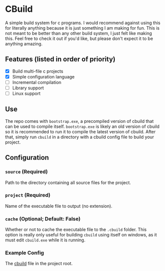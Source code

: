 # CBuild
A simple build system for c programs. I would recommend against using this for 
literally anything because it is just something I am making for fun. This is 
not meant to be better than any other build system, I just felt like making 
this. Feel free to check it out if you'd like, but please don't expect it 
to be anything amazing.

## Features (listed in order of priority)
- [x] Build multi-file c projects
- [x] Simple configuration language
- [ ] Incremental compilation
- [ ] Library support
- [ ] Linux support

## Use
The repo comes with `bootstrap.exe`, a precompiled version of cbuild that can 
be used to compile itself. `bootstrap.exe` is likely an old version of cbuild 
so it is recommended to run it to compile the latest version of cbuild. After 
that, simply run `cbuild` in a directory with a cbuild config file to build 
your project.

## Configuration  

### `source` (Required)
Path to the directory containing all source files for the project.  

### `project` (Required)
Name of the executable file to output (no extension).  

### `cache` (Optional; Default: False)
Whether or not to cache the executable file to the `.cbuild` folder. This option 
is really only useful for building `cbuild` using itself on windows, as it must 
edit `cbuild.exe` while it is running.

### Example Config
The [cbuild](cbuild) file in the project root.
